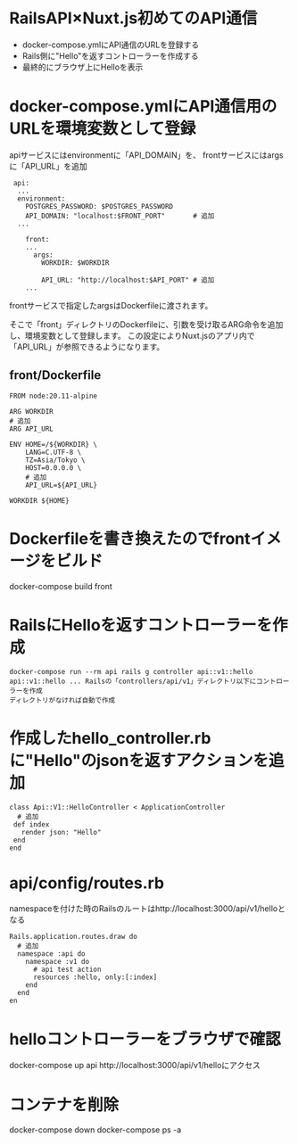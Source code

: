 # RailsAPI×Nuxt.js初めてのAPI通信
- docker-compose.ymlにAPI通信のURLを登録する
- Rails側に"Hello"を返すコントローラーを作成する
- 最終的にブラウザ上にHelloを表示

# docker-compose.ymlにAPI通信用のURLを環境変数として登録
apiサービスにはenvironmentに「API_DOMAIN」を、
frontサービスにはargsに「API_URL」を追加
```
 api:
  ...
  environment:
    POSTGRES_PASSWORD: $POSTGRES_PASSWORD
    API_DOMAIN: "localhost:$FRONT_PORT"       # 追加
  ...

	front:
    ...
      args:
        WORKDIR: $WORKDIR

        API_URL: "http://localhost:$API_PORT" # 追加    
    ...
```
frontサービスで指定したargsはDockerfileに渡されます。

そこで「front」ディレクトリのDockerfileに、引数を受け取るARG命令を追加し、環境変数として登録します。
この設定によりNuxt.jsのアプリ内で「API_URL」が参照できるようになります。

## front/Dockerfile
```
FROM node:20.11-alpine

ARG WORKDIR
# 追加
ARG API_URL

ENV HOME=/${WORKDIR} \
    LANG=C.UTF-8 \
    TZ=Asia/Tokyo \
    HOST=0.0.0.0 \
    # 追加
    API_URL=${API_URL}

WORKDIR ${HOME}

```

# Dockerfileを書き換えたのでfrontイメージをビルド
docker-compose build front

# RailsにHelloを返すコントローラーを作成

```
docker-compose run --rm api rails g controller api::v1::hello
api::v1::hello ... Railsの「controllers/api/v1」ディレクトリ以下にコントローラーを作成
ディレクトリがなければ自動で作成
```

# 作成したhello_controller.rbに"Hello"のjsonを返すアクションを追加
```
class Api::V1::HelloController < ApplicationController
  # 追加
 def index
   render json: "Hello"
 end
end
```

# api/config/routes.rb
namespaceを付けた時のRailsのルートはhttp://localhost:3000/api/v1/helloとなる
```
Rails.application.routes.draw do
  # 追加
  namespace :api do
    namespace :v1 do
      # api test action
      resources :hello, only:[:index]
    end
  end
en
```

# helloコントローラーをブラウザで確認
docker-compose up api
http://localhost:3000/api/v1/helloにアクセス

# コンテナを削除
docker-compose down
docker-compose ps -a
